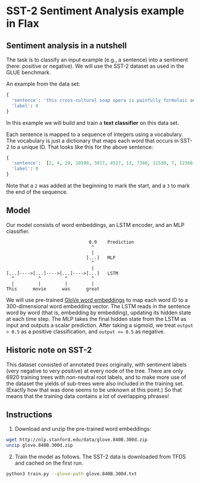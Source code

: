 # SST-2 Sentiment Analysis example in Flax

## Sentiment analysis in a nutshell

The task is to classify an input example (e.g., a sentence) into a sentiment (here: positive or negative).
We will use the SST-2 dataset as used in the GLUE benchmark.

An example from the data set:
```python
{
  'sentence': 'this cross-cultural soap opera is painfully formulaic and stilted .',
  'label': 0
}
```

In this example we will build and train a **text classifier** on this data set. 

Each sentence is mapped to a sequence of integers using a vocabulary.
The vocabulary is just a dictionary that maps each word that occurs in SST-2 to a unique ID.  That looks like this for the above sentence:

```python
{
  'sentence':  [2, 4, 28, 10199, 3817, 4527, 13, 7380, 11530, 7, 12366, 5, 3],
  'label': 0
}
```
Note that a `2` was added at the beginning to mark the start, and a `3` to mark the end of the sequence.

## Model
Our model consists of word embeddings, an LSTM encoder, and an MLP classifier.

```
                               0.9    Prediction
                                ^
                                |
                              [...]   MLP
                                ^
                                |
[...]---->[...]---->[...]---->[...]   LSTM
  ^         ^         ^         ^
  |         |         |         |
This      movie      was      great
```

We will use pre-trained [GloVe word embeddings](https://nlp.stanford.edu/projects/glove/) to map each word ID to a 300-dimensional word embedding vector.
The LSTM reads in the sentence word by word (that is, embedding by embedding), updating its hidden state at each time step.
The MLP takes the final hidden state from the LSTM as input and outputs a scalar prediction. After taking a sigmoid, we treat `output > 0.5` as a positive classification, and `output <= 0.5` as negative.


## Historic note on SST-2
This dataset consisted of annotated *trees* originally, with sentiment labels (very negative to very positive) at every node of the tree.  There are only 6920 training trees with non-neutral root labels, and to make more use of the  dataset the yields of sub-trees were also included in the training set. (Exactly how that was done seems to be unknown at this point.) So that means that the training data contains a lot of overlapping phrases!

## Instructions

1. Download and unzip the pre-trained word embeddings:

```sh
wget http://nlp.stanford.edu/data/glove.840B.300d.zip
unzip glove.840B.300d.zip
```

2. Train the model as follows. The SST-2 data is downloaded from TFDS and cached
   on the first run.

```sh
python3 train.py --glove-path glove.840B.300d.txt
```


